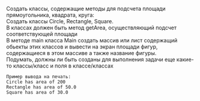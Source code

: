 Создать классы, содержащие методы для подсчета площади прямоугольника, квадрата,
круга:  
Создать классы Circle, Rectangle, Square.  
В классах должен быть метод getArea, осуществляющий подсчет соответствующей площади  
В методе main класса Main  создать массив или лист содержащий обьекты этих
классов и  вывести на экран площади фигур, содержащиеся в этом массиве а также
название фигуры.  
Подумать, должны ли быть созданы для  выполнения задачи еще какие-то классы/класс
и поля в классе/классах  

    Пример вывода на печать:
    Circle has area of 200
    Rectangle has area of 50.0
    Square has area of 30.0


